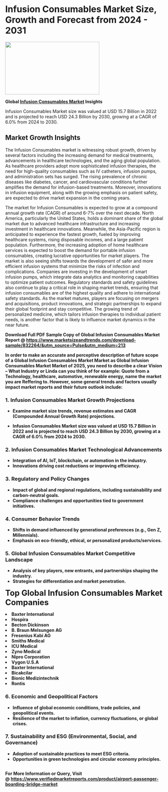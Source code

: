<H1>Infusion Consumables Market Size, Growth and Forecast from 2024 - 2031</H1><img class="aligncenter size-medium wp-image-584254" src="https://thirdeyenews.in/wp-content/uploads/2024/09/Global-Market-Research-300x168.jpeg" alt="" width="300" height="168" /><p><strong>Global&nbsp;<a href="https://www.marketsizeandtrends.com/download-sample/832264/&amp;utm_source=Pulse&amp;utm_medium=213">Infusion Consumables Market</a> Insights</strong></p><p>Infusion Consumables Market size was valued at USD 15.7 Billion in 2022 and is projected to reach USD 24.3 Billion by 2030, growing at a CAGR of 6.0% from 2024 to 2030.</p><p><h2>Market Growth Insights</h2> <p>The Infusion Consumables market is witnessing robust growth, driven by several factors including the increasing demand for medical treatments, advancements in healthcare technologies, and the aging global population. As healthcare providers adopt more sophisticated infusion therapies, the need for high-quality consumables such as IV catheters, infusion pumps, and administration sets has surged. The rising prevalence of chronic diseases like diabetes, cancer, and cardiovascular conditions further amplifies the demand for infusion-based treatments. Moreover, innovations in infusion equipment, along with the growing emphasis on patient safety, are expected to drive market expansion in the coming years.</p> <p><strong></strong></p> <p>The market for Infusion Consumables is expected to grow at a compound annual growth rate (CAGR) of around 6-7% over the next decade. North America, particularly the United States, holds a dominant share of the global market due to advanced healthcare infrastructure and increasing investment in healthcare innovations. Meanwhile, the Asia-Pacific region is anticipated to experience the fastest growth, fueled by improving healthcare systems, rising disposable incomes, and a large patient population. Furthermore, the increasing adoption of home healthcare services is expected to boost the demand for portable infusion consumables, creating lucrative opportunities for market players. The market is also seeing shifts towards the development of safer and more efficient infusion systems that minimize the risks of infection and complications. Companies are investing in the development of smart infusion pumps, which integrate data analytics and monitoring capabilities to optimize patient outcomes. Regulatory standards and safety guidelines also continue to play a critical role in shaping market trends, ensuring that infusion consumables are of the highest quality and adhere to international safety standards. As the market matures, players are focusing on mergers and acquisitions, product innovations, and strategic partnerships to expand their global footprint and stay competitive. The growing trend of personalized medicine, which tailors infusion therapies to individual patient needs, is another factor that is likely to influence market dynamics in the near future. <p><strong></p><p><span class=""><strong>Download Full PDF Sample Copy of Global Infusion Consumables Market Report</strong> @ <a href="https://www.marketsizeandtrends.com/download-sample/832264/&amp;utm_source=Pulse&amp;utm_medium=213" target="_blank">https://www.marketsizeandtrends.com/download-sample/832264/&amp;utm_source=Pulse&amp;utm_medium=213</a></span></p><p>In order to make an accurate and perceptive description of future scope of a Global&nbsp;Infusion Consumables Market Market as Global&nbsp;Infusion Consumables Market Market of 2025, you need to describe a clear Vision &ndash; What Industry or Linda can you think of for example: Quote from a Technology, healthcare, automotive, renewable energy, name the market you are Reffering to. However, some general trends and factors usually impact market reports and their future outlook include:</p><h3>1.&nbsp;<strong>Infusion Consumables Market Growth Projections</strong></h3><ul><li>Examine market size trends, revenue estimates and CAGR (Compounded Annual Growth Rate) projections.</li><li><p>Infusion Consumables Market size was valued at USD 15.7 Billion in 2022 and is projected to reach USD 24.3 Billion by 2030, growing at a CAGR of 6.0% from 2024 to 2030.</p></li></ul><h3>2.&nbsp;<strong>Infusion Consumables Market Technological Advancements</strong></h3><ul><li>Integration of AI, IoT, blockchain, or automation in the industry.</li><li>Innovations driving cost reductions or improving efficiency.</li></ul><h3>3.&nbsp;<strong>Regulatory and Policy Changes</strong></h3><ul><li>Impact of global and regional regulations, including sustainability and carbon-neutral goals.</li><li>Compliance challenges and opportunities tied to government initiatives.</li></ul><h3>4.&nbsp;<strong>Consumer Behavior Trends</strong></h3><ul><li>Shifts in demand influenced by generational preferences (e.g., Gen Z, Millennials).</li><li>Emphasis on eco-friendly, ethical, or personalized products/services.</li></ul><h3>5.&nbsp;<strong>Global Infusion Consumables Market Competitive Landscape</strong></h3><ul><li>Analysis of key players, new entrants, and partnerships shaping the industry.</li><li>Strategies for differentiation and market penetration.</li></ul><p data-pm-slice="1 1 []"><span style="color: inherit; font-family: inherit; font-size: 25px;">Top Global Infusion Consumables Market Companies</span></p><div class="" data-test-id=""><p><li>Baxter International</li><li> Hospira</li><li> Becton Dickinson</li><li> B. Braun Melsungen AG</li><li> Fresenius Kabi AG</li><li> Smiths Medical</li><li> ICU Medical</li><li> Zyno Medical</li><li> Nipro Corporation</li><li> Vygon U.S.A</li><li> Baxter International</li><li> Bicakcilar</li><li> Bionic Medizintechnik</li><li> Rontis</li></p></div><h3>6.&nbsp;<strong>Economic and Geopolitical Factors</strong></h3><ul><li>Influence of global economic conditions, trade policies, and geopolitical events.</li><li>Resilience of the market to inflation, currency fluctuations, or global crises.</li></ul><h3>7.&nbsp;<strong>Sustainability and ESG (Environmental, Social, and Governance)</strong></h3><ul><li>Adoption of sustainable practices to meet ESG criteria.</li><li>Opportunities in green technologies and circular economy principles.</li></ul><h2><strong style="font-size: 14px;">For More Information or Query, Visit @&nbsp;</strong><a style="background-color: #ffffff; font-size: 14px;" href="https://www.marketsizeandtrends.com/report/infusion-consumables-market/" target="_blank">https://www.verifiedmarketreports.com/product/airport-passenger-boarding-bridge-market</a></h2>
